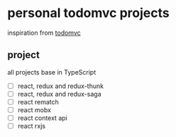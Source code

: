 # personal todomvc projects

inspiration from [todomvc](https://github.com/tastejs/todomvc)

## project

all projects base in TypeScript

- [ ] react, redux and redux-thunk
- [ ] react, redux and redux-saga
- [ ] react rematch
- [ ] react mobx
- [ ] react context api
- [ ] react rxjs

